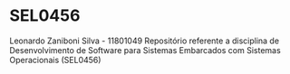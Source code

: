 # SEL0456
Leonardo  Zaniboni Silva - 11801049
Repositório referente a disciplina de Desenvolvimento de Software para Sistemas Embarcados com Sistemas Operacionais (SEL0456)
